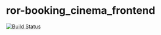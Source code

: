 # ror-booking_cinema_frontend
[![Build Status](https://travis-ci.org/AndresFMoya/ror-booking_cinema_frontend.svg?branch=develop)](https://travis-ci.org/AndresFMoya/ror-booking_cinema_backend)
